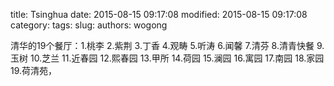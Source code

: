 title: Tsinghua
date: 2015-08-15 09:17:08
modified: 2015-08-15 09:17:08
category: 
tags: 
slug: 
authors: wogong


清华的19个餐厅：1.桃李 2.紫荆 3.丁香 4.观畴 5.听涛 6.闻馨 7.清芬 8.清青快餐 9.玉树 10.芝兰 11.近春园 12.熙春园 13.甲所 14.荷园 15.澜园 16.寓园 17.南园 18.家园 19.荷清苑，
